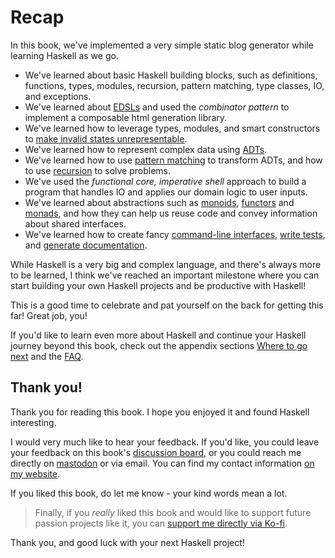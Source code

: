 # Recap

In this book, we've implemented a very simple static blog generator while learning Haskell as we go.

- We've learned about basic Haskell building blocks, such as definitions, functions,
  types, modules, recursion, pattern matching, type classes, IO, and exceptions.
- We've learned about [EDSLs](./03-html/03-edsls.html) and used the *combinator pattern* to implement
  a composable html generation library.
- We've learned how to leverage types, modules, and smart constructors
  to [make invalid states unrepresentable](./03-html/04-safer_construction.html).
- We've learned how to represent complex data using [ADTs](./04-markup/01-data_type.html).
- We've learned how to use [pattern matching](./04-markup/04-parsing_02.html#pattern-matching) to transform ADTs,
  and how to use [recursion](./04-markup/02-parsing_01.html#recursion-and-accumulating-information) to solve problems.
- We've used the *functional core, imperative shell* approach to build a program that handles IO and applies
  our domain logic to user inputs.
- We've learned about abstractions such as [monoids](./05-glue/01-markup_to_html.html#monoids),
  [functors](./05-glue/04-optparse.html#functor) and [monads](./06-errors_and_files/01-either.html#monadic-interface),
  and how they can help us reuse code and convey information about shared interfaces.
- We've learned how to create fancy [command-line interfaces](./05-glue/04-optparse.html), [write tests](./08-testing.html),
  and [generate documentation](./09-documentation.html).

While Haskell is a very big and complex language, and there's always more to be learned,
I think we've reached an important milestone where
you can start building your own Haskell projects and be productive with Haskell!

This is a good time to celebrate and pat yourself on the back for getting this far! Great job, you!

If you'd like to learn even more about Haskell and continue your Haskell journey
beyond this book, check out the appendix sections [Where to go next](./11-next.md) and the [FAQ](./12-faq.md).

## Thank you!

Thank you for reading this book. I hope you enjoyed it and found Haskell interesting.

I would very much like to hear your feedback. If you'd like, you could leave your
feedback on this book's
[discussion board](https://github.com/soupi/learn-haskell-blog-generator/discussions),
or you could reach me directly on [mastodon](https://fosstodon.org/@suppi) or via email.
You can find my contact information [on my website](https://gilmi.me).

If you liked this book, do let me know - your kind words mean a lot.

> Finally, if you *really* liked this book and would like to support future passion projects
> like it, you can [support me directly via Ko-fi](https://ko-fi.com/gilmi).

Thank you, and good luck with your next Haskell project!
